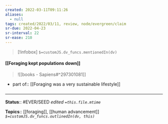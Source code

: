 ```yaml
---
created: 2022-03-11T09:11:26 
aliases:
  - null
tags: created/2022/03/11, review, node/evergreen/claim
sr-due: 2022-04-23
sr-interval: 22
sr-ease: 210
---
```

> [!infobox]
`$=customJS.dv_funcs.mentionedIn(dv)`

#### [[Foraging kept populations down]] 

> ![[books - Sapiens#^297301081]]

 - part of:: [[Foraging was a very sustainable lifestyle]]

### <hr class="footnote"/>

**Status**:: #EVER/SEED 
*edited `=this.file.mtime`*

**Topics**:: [[foraging]], [[human advancement]]
*`$=customJS.dv_funcs.outlinedIn(dv, this)`*
